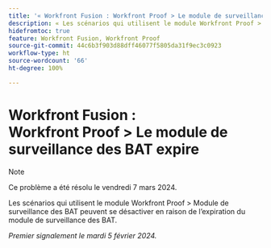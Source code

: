 ```yaml
---
title: '« Workfront Fusion : Workfront Proof > Le module de surveillance des BAT expire »'
description: « Les scénarios qui utilisent le module Workfront Proof > Module de surveillance des BAT peuvent se désactiver en raison de l’expiration du module de surveillance des BAT. »
hidefromtoc: true
feature: Workfront Fusion, Workfront Proof
source-git-commit: 44c6b3f903d88dff46077f5805da31f9ec3c0923
workflow-type: ht
source-wordcount: '66'
ht-degree: 100%

---
```



# Workfront Fusion : Workfront Proof > Le module de surveillance des BAT expire

>[!NOTE]
>
>Ce problème a été résolu le vendredi 7 mars 2024.

Les scénarios qui utilisent le module Workfront Proof > Module de surveillance des BAT peuvent se désactiver en raison de l’expiration du module de surveillance des BAT.

_Premier signalement le mardi 5 février 2024._

